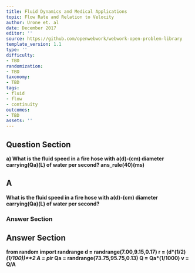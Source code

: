 ```yaml
---
title: Fluid Dynamics and Medical Applications
topic: Flow Rate and Relation to Velocity
author: Urone et. al
date: December 2017
editor: ''
source: https://github.com/openwebwork/webwork-open-problem-library
template_version: 1.1
type: ''
difficulty:
- TBD
randomization:
- TBD
taxonomy:
- TBD
tags:
- fluid
- flow
- continuity
outcomes:
- TBD
assets: ''
---
```


## Question Section 

<b>
a) What is the fluid speed in a fire hose with a(d)-(cm) diameter carrying(Qa)(L) of water per second? 
ans_rule(40)(ms)

## A
What is the fluid speed in a fire hose with a(d)-(cm) diameter carrying(Qa)(L) of water per second? 
### Answer Section


## Answer Section

from random import randrange
d = randrange(7.00,9.15,0.17)
r = (d*(1/2)*(1/100))**2
A = pi*r
Qa = randrange(73.75,95.75,0.13)
Q = Qa*(1/1000)
v = Q/A